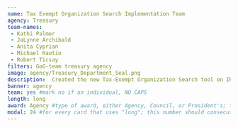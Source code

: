 ```yaml
---
name: Tax Exempt Organization Search Implementation Team
agency: Treasury
team-names:
 - Kathi Palmer
 - JaLynne Archibald
 - Anita Cyprian
 - Michael Rautio
 - Robert Ticsay
filters: GoG-team treasury agency
image: agency/Treasury_Department_Seal.png
description:  Created the new Tax-Exempt Organization Search tool on IRS.gov, replacing an outdated system and giving the public a straightforward connection to the IRS through technology. Now, taxpayers can access more types of information, decreasing the number of inquiries received by the IRS and freeing up resources for use in other areas.
banner: agency
team: yes #mark no if an individual, NO CAPS
length: long
award: Agency #type of award, either Agency, Council, or President's; this is case sensitive so make sure to match the options listed exactly. This section generates the format of the card
modal: 24 #for every card that uses "long"; this number should consecutively increase and never be the same
---
```

